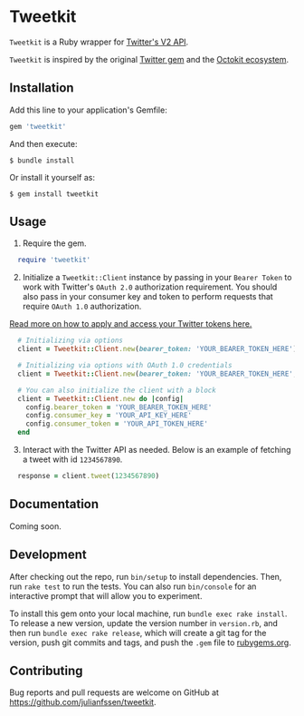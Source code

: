# Tweetkit

`Tweetkit` is a Ruby wrapper for [Twitter's V2 API](https://developer.twitter.com/en/docs/twitter-api/early-access).

`Tweetkit` is inspired by the original [Twitter gem](https://github.com/sferik/twitter) and the [Octokit ecosystem](https://github.com/octokit/octokit.rb).

## Installation

Add this line to your application's Gemfile:

```ruby
gem 'tweetkit'
```

And then execute:

    $ bundle install

Or install it yourself as:

    $ gem install tweetkit

## Usage

1. Require the gem.

```ruby
  require 'tweetkit'
```

2. Initialize a `Tweetkit::Client` instance by passing in your `Bearer Token` to work with Twitter's `OAuth 2.0` authorization requirement. You should also pass in your consumer key and token to perform requests that require `OAuth 1.0` authorization. 

[Read more on how to apply and access your Twitter tokens here.](https://developer.twitter.com/en/docs/twitter-api/getting-started/getting-access-to-the-twitter-api)

```ruby
  # Initializing via options
  client = Tweetkit::Client.new(bearer_token: 'YOUR_BEARER_TOKEN_HERE')

  # Initializing via options with OAuth 1.0 credentials
  client = Tweetkit::Client.new(bearer_token: 'YOUR_BEARER_TOKEN_HERE', consumer_key: 'YOUR_API_KEY_HERE', consumer_token: 'YOUR_API_TOKEN_HERE')

  # You can also initialize the client with a block
  client = Tweetkit::Client.new do |config|
    config.bearer_token = 'YOUR_BEARER_TOKEN_HERE'
    config.consumer_key = 'YOUR_API_KEY_HERE'
    config.consumer_token = 'YOUR_API_TOKEN_HERE'
  end
```

3. Interact with the Twitter API as needed. Below is an example of fetching a tweet with id `1234567890`.

```ruby
  response = client.tweet(1234567890)
```

## Documentation

Coming soon.

## Development

After checking out the repo, run `bin/setup` to install dependencies. Then, run `rake test` to run the tests. You can also run `bin/console` for an interactive prompt that will allow you to experiment.

To install this gem onto your local machine, run `bundle exec rake install`. To release a new version, update the version number in `version.rb`, and then run `bundle exec rake release`, which will create a git tag for the version, push git commits and tags, and push the `.gem` file to [rubygems.org](https://rubygems.org).

## Contributing

Bug reports and pull requests are welcome on GitHub at https://github.com/julianfssen/tweetkit.

